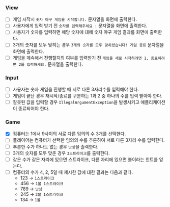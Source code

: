 ### View

- [ ]  게임 시작시 `숫자 야구 게임을 시작합니다.` 문자열을 화면에 출력한다.
- [ ]  사용자에게 입력 받기 전 `숫자를 입력해주세요 :` 문자열을 화면에 출력한다.
- [ ]  사용자가 숫자를 입력하면 해당 숫자에 대해 숫자 야구 게임 결과를 화면에 출력한다.
- [ ]  3개의 숫자를 모두 맞히는 경우 `3개의 숫자를 모두 맞히셨습니다! 게임 종료` 문자열을 화면에 출력한다.
- [ ]  게임을 계속해서 진행할지의 여부를 입력받기 전 `게임을 새로 시작하려면 1, 종료하려면 2를 입력하세요.` 문자열을 출력한다.

### Input

- [ ]  사용자는 숫자 게임을 진행할 때 서로 다른 3자리수를 입력해야 한다.
- [ ]  게임이 끝난 경우 재시작/종료를 구분하는 1과 2 중 하나의 수를 입력 받아야 한다.
- [ ]  잘못된 값을 입력할 경우 `IllegalArgumentException`을 발생시키고 애플리케이션이 종료되어야 한다.

### Game

- [x]  컴퓨터는 1에서 9사이의 서로 다른 임의의 수 3개를 선택한다.
- [ ]  플레이어는 컴퓨터가 선택한 임의의 수를 추론하여 서로 다른 3자리 수를 입력한다.
- [ ]  추론한 수가 하나도 없는 경우 `낫싱`을 출력한다.
- [ ]  3개의 숫자를 모두 맞춘 경우 `3스트라이크`를 출력한다.
- [ ]  같은 수가 같은 자리에 있으면 스트라이크, 다른 자리에 있으면 볼이라는 힌트를 얻는다.
- [ ]  컴퓨터의 수가 4, 2, 5일 때 제시한 값에 대한 결과는 다음과 같다.
    - 123 → `1스트라이크`
    - 456 → `1볼 1스트라이크`
    - 789 → `낫싱`
    - 245 → `2볼 1스트라이크`
    - 134 → `1볼`